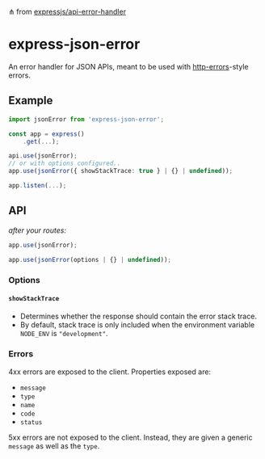 ⋔ from [expressjs/api-error-handler](https://github.com/expressjs/api-error-handler/blob/master/index.js)

# express-json-error

An error handler for JSON APIs, meant to be used with [http-errors](https://github.com/jshttp/http-errors)-style errors.

## Example

```ts
import jsonError from 'express-json-error';

const app = express()
	.get(...);

api.use(jsonError);
// or with options configured..
app.use(jsonError({ showStackTrace: true } | {} | undefined));

app.listen(...);
```

## API

_after your routes:_

```ts
app.use(jsonError);
```

```ts
app.use(jsonError(options | {} | undefined));
```

### Options

#### `showStackTrace`

- Determines whether the response should contain the error stack trace.
- By default, stack trace is only included when the environment variable `NODE_ENV` is `"development"`.

### Errors

4xx errors are exposed to the client.
Properties exposed are:

- `message`
- `type`
- `name`
- `code`
- `status`

5xx errors are not exposed to the client.
Instead, they are given a generic `message` as well as the `type`.
